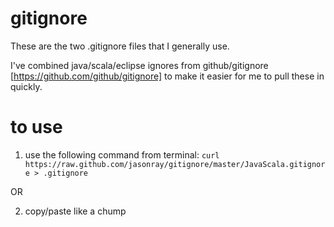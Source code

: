 gitignore
=========

These are the two .gitignore files that I generally use.

I've combined java/scala/eclipse ignores from github/gitignore [https://github.com/github/gitignore] to make it easier for me to pull these in quickly.

to use
======
1) use the following command from terminal: 
`curl https://raw.github.com/jasonray/gitignore/master/JavaScala.gitignore > .gitignore`

OR

2) copy/paste like a chump
